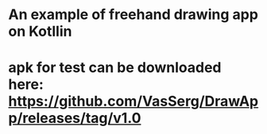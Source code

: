 # An example of freehand drawing app on Kotllin

# apk for test can be downloaded here: https://github.com/VasSerg/DrawApp/releases/tag/v1.0
